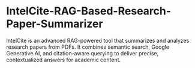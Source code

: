 # IntelCite-RAG-Based-Research-Paper-Summarizer
IntelCite is an advanced RAG-powered tool that summarizes and analyzes research papers from PDFs. It combines semantic search, Google Generative AI, and citation-aware querying to deliver precise, contextualized answers for academic content.
